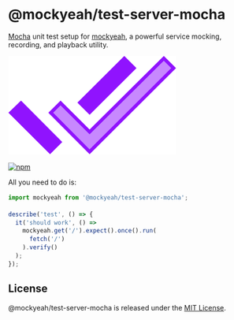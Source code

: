 # @mockyeah/test-server-mocha

[Mocha](https://mochajs.org) unit test setup for [mockyeah](https://github.com/mockyeah/mockyeah),
a powerful service mocking, recording, and playback utility.

<img src="https://raw.githubusercontent.com/mockyeah/mockyeah/master/packages/mockyeah-docs/src/images/logo/mockyeah-600.png" height="200" />

[![npm](https://img.shields.io/npm/v/@mockyeah/test-server-mocha.svg)](https://www.npmjs.com/package/@mockyeah/test-server-mocha)

All you need to do is:

```js
import mockyeah from '@mockyeah/test-server-mocha';

describe('test', () => {
  it('should work', () =>
    mockyeah.get('/').expect().once().run(
      fetch('/')
    ).verify()
  );
});
```

## License

@mockyeah/test-server-mocha is released under the [MIT License](https://opensource.org/licenses/MIT).

